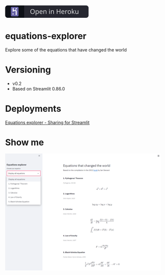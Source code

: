 [![Open in Heroku](https://github.com/daniellewisDL/quote-image-gen/blob/bbdf4770e5e36523dc9a9c0b97b073e2d9a79dbc/heroku_badge_black_white.svg)](https://equations-explorer.herokuapp.com/)

# equations-explorer

Explore some of the equations that have changed the world

# Versioning
* v0.2
* Based on Streamlit 0.86.0

# Deployments
[Equations explorer - Sharing for Streamlit](https://share.streamlit.io/daniellewisdl/equations-explorer/main/app.py)

# Show me
![Equations explorer](https://github.com/daniellewisDL/equations-explorer/blob/main/e-e.png)
